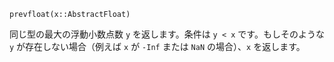 ```
prevfloat(x::AbstractFloat)
```

同じ型の最大の浮動小数点数 `y` を返します。条件は `y < x` です。もしそのような `y` が存在しない場合（例えば `x` が `-Inf` または `NaN` の場合）、`x` を返します。
